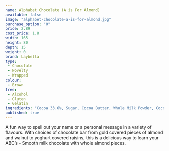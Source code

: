 ```yaml
---
name: Alphabet Chocolate (A is For Almond)
available: false
image: "alphabet-chocolate-a-is-for-almond.jpg"
purchase_option: "0"
price: 2.89
cost_price: 1.8
width: 165
height: 80
depth: 15
weight: 0
brand: Laybella
type: 
 - Chocolate
 - Novelty
 - Wrapped
colour: 
 - Brown
free: 
 - Alcohol
 - Gluten
 - Gelatin
ingredients: "Cocoa 33.6%, Sugar, Cocoa Butter, Whole Milk Powder, Cocoa Mass, Soy Lecithin. Flavouring: Natural Vanilla, Almonds"
published: true
---
```


A fun way to spell out your name or a personal message in a variety of flavours. With choices of chocolate bar from gold covered pieces of almond and walnut to yoghurt covered raisins, this is a delicious way to learn your ABC’s - Smooth milk chocolate with whole almond pieces.
